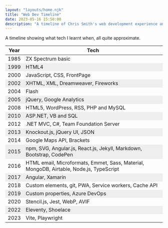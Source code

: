 ```yaml
---
layout: "layouts/home.njk"
title: "Web Dev Timeline"
date: 2023-05-16 15:50:00
description: "A timeline of Chris Smith's web development experience and learning"
---
```


A timeline showing what tech I learnt when, all quite approximate.

| Year | Tech                                                                                    |
| ---- | --------------------------------------------------------------------------------------- |
| 1985 | ZX Spectrum basic                                                                       |
| 1999 | HTML4                                                                                   |
| 2000 | JavaScript, CSS, FrontPage                                                              |
| 2002 | XHTML, XML, Dreamweaver, Fireworks                                                      |
| 2004 | Flash                                                                                   |
| 2005 | jQuery, Google Analytics                                                                |
| 2008 | HTML5, WordPress, RSS, PHP and MySQL                                                    |
| 2010 | ASP.NET, VB and SQL                                                                     |
| 2012 | .NET MVC, C#, Team Foundation Server                                                    |
| 2013 | Knockout.js, jQuery UI, JSON                                                            |
| 2014 | Google Maps API, Brackets                                                               |
| 2015 | npm, SVG, Angular.js, React.js, Jekyll, Markdown, Bootstrap, CodePen                    |
| 2016 | HTML email, Microformats, Emmet, Sass, Material, MongoDB, Airtable, Node.js, TypeScript |
| 2017 | Angular, Xamarin                                                                        |
| 2018 | Custom elements, git, PWA, Service workers, Cache API                                   |
| 2019 | Custom properties, Azure DevOps                                                         |
| 2020 | Stencil.js, Jest, WebP, AVIF                                                            |
| 2022 | Eleventy, Shoelace                                                                      |
| 2023 | Vite, Playwright                                                                        |

<style>
    table > thead > tr > th:last-child {
        border-end-start-radius: 0;
    }
    table > tbody > tr:nth-child(even) > td {
        background-color: #eee;
    }
    table > tbody > tr:nth-child(1) > td,
    table > tbody > tr:nth-child(2) > td,
    table > tbody > tr:nth-child(7) > td,
    table > tbody > tr:nth-child(16) > td,
    table > tbody > tr:nth-child(19) > td {
        border-block-end-width: 1rem;
    }
</style>
